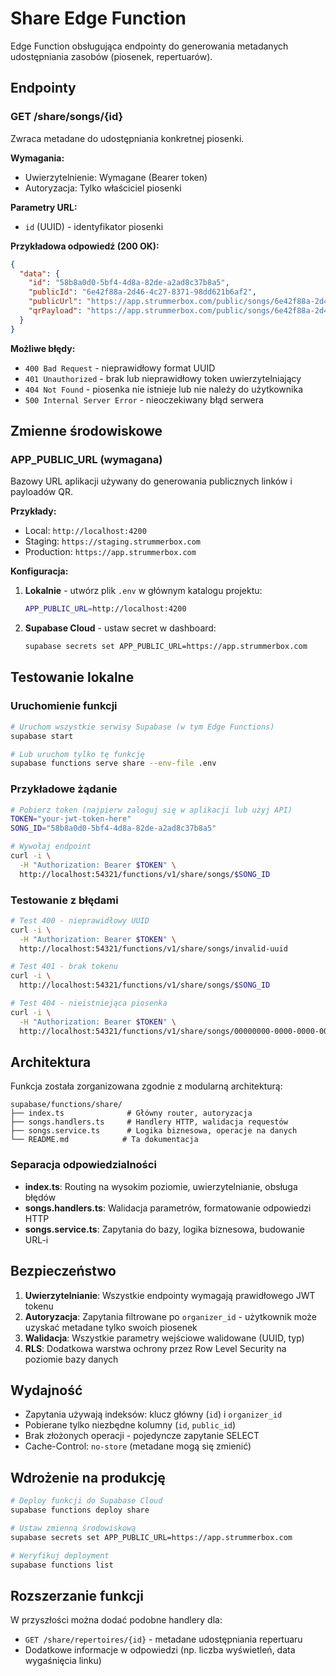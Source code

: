 # Share Edge Function

Edge Function obsługująca endpointy do generowania metadanych udostępniania zasobów (piosenek, repertuarów).

## Endpointy

### GET /share/songs/{id}

Zwraca metadane do udostępniania konkretnej piosenki.

**Wymagania:**
- Uwierzytelnienie: Wymagane (Bearer token)
- Autoryzacja: Tylko właściciel piosenki

**Parametry URL:**
- `id` (UUID) - identyfikator piosenki

**Przykładowa odpowiedź (200 OK):**
```json
{
  "data": {
    "id": "58b8a0d0-5bf4-4d8a-82de-a2ad8c37b8a5",
    "publicId": "6e42f88a-2d46-4c27-8371-98dd621b6af2",
    "publicUrl": "https://app.strummerbox.com/public/songs/6e42f88a-2d46-4c27-8371-98dd621b6af2",
    "qrPayload": "https://app.strummerbox.com/public/songs/6e42f88a-2d46-4c27-8371-98dd621b6af2"
  }
}
```

**Możliwe błędy:**
- `400 Bad Request` - nieprawidłowy format UUID
- `401 Unauthorized` - brak lub nieprawidłowy token uwierzytelniający
- `404 Not Found` - piosenka nie istnieje lub nie należy do użytkownika
- `500 Internal Server Error` - nieoczekiwany błąd serwera

## Zmienne środowiskowe

### APP_PUBLIC_URL (wymagana)

Bazowy URL aplikacji używany do generowania publicznych linków i payloadów QR.

**Przykłady:**
- Local: `http://localhost:4200`
- Staging: `https://staging.strummerbox.com`
- Production: `https://app.strummerbox.com`

**Konfiguracja:**

1. **Lokalnie** - utwórz plik `.env` w głównym katalogu projektu:
   ```bash
   APP_PUBLIC_URL=http://localhost:4200
   ```

2. **Supabase Cloud** - ustaw secret w dashboard:
   ```bash
   supabase secrets set APP_PUBLIC_URL=https://app.strummerbox.com
   ```

## Testowanie lokalne

### Uruchomienie funkcji

```bash
# Uruchom wszystkie serwisy Supabase (w tym Edge Functions)
supabase start

# Lub uruchom tylko tę funkcję
supabase functions serve share --env-file .env
```

### Przykładowe żądanie

```bash
# Pobierz token (najpierw zaloguj się w aplikacji lub użyj API)
TOKEN="your-jwt-token-here"
SONG_ID="58b8a0d0-5bf4-4d8a-82de-a2ad8c37b8a5"

# Wywołaj endpoint
curl -i \
  -H "Authorization: Bearer $TOKEN" \
  http://localhost:54321/functions/v1/share/songs/$SONG_ID
```

### Testowanie z błędami

```bash
# Test 400 - nieprawidłowy UUID
curl -i \
  -H "Authorization: Bearer $TOKEN" \
  http://localhost:54321/functions/v1/share/songs/invalid-uuid

# Test 401 - brak tokenu
curl -i \
  http://localhost:54321/functions/v1/share/songs/$SONG_ID

# Test 404 - nieistniejąca piosenka
curl -i \
  -H "Authorization: Bearer $TOKEN" \
  http://localhost:54321/functions/v1/share/songs/00000000-0000-0000-0000-000000000000
```

## Architektura

Funkcja została zorganizowana zgodnie z modularną architekturą:

```
supabase/functions/share/
├── index.ts              # Główny router, autoryzacja
├── songs.handlers.ts     # Handlery HTTP, walidacja requestów
├── songs.service.ts      # Logika biznesowa, operacje na danych
└── README.md            # Ta dokumentacja
```

### Separacja odpowiedzialności

- **index.ts**: Routing na wysokim poziomie, uwierzytelnianie, obsługa błędów
- **songs.handlers.ts**: Walidacja parametrów, formatowanie odpowiedzi HTTP
- **songs.service.ts**: Zapytania do bazy, logika biznesowa, budowanie URL-i

## Bezpieczeństwo

1. **Uwierzytelnianie**: Wszystkie endpointy wymagają prawidłowego JWT tokenu
2. **Autoryzacja**: Zapytania filtrowane po `organizer_id` - użytkownik może uzyskać metadane tylko swoich piosenek
3. **Walidacja**: Wszystkie parametry wejściowe walidowane (UUID, typ)
4. **RLS**: Dodatkowa warstwa ochrony przez Row Level Security na poziomie bazy danych

## Wydajność

- Zapytania używają indeksów: klucz główny (`id`) i `organizer_id`
- Pobierane tylko niezbędne kolumny (`id`, `public_id`)
- Brak złożonych operacji - pojedyncze zapytanie SELECT
- Cache-Control: `no-store` (metadane mogą się zmienić)

## Wdrożenie na produkcję

```bash
# Deploy funkcji do Supabase Cloud
supabase functions deploy share

# Ustaw zmienną środowiskową
supabase secrets set APP_PUBLIC_URL=https://app.strummerbox.com

# Weryfikuj deployment
supabase functions list
```

## Rozszerzanie funkcji

W przyszłości można dodać podobne handlery dla:
- `GET /share/repertoires/{id}` - metadane udostępniania repertuaru
- Dodatkowe informacje w odpowiedzi (np. liczba wyświetleń, data wygaśnięcia linku)

